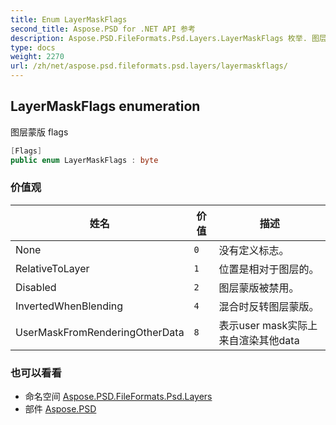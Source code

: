 ```yaml
---
title: Enum LayerMaskFlags
second_title: Aspose.PSD for .NET API 参考
description: Aspose.PSD.FileFormats.Psd.Layers.LayerMaskFlags 枚举. 图层蒙版 flags
type: docs
weight: 2270
url: /zh/net/aspose.psd.fileformats.psd.layers/layermaskflags/
---
```

## LayerMaskFlags enumeration

图层蒙版 flags

```csharp
[Flags]
public enum LayerMaskFlags : byte
```

### 价值观

| 姓名 | 价值 | 描述 |
| --- | --- | --- |
| None | `0` | 没有定义标志。 |
| RelativeToLayer | `1` | 位置是相对于图层的。 |
| Disabled | `2` | 图层蒙版被禁用。 |
| InvertedWhenBlending | `4` | 混合时反转图层蒙版。 |
| UserMaskFromRenderingOtherData | `8` | 表示user mask实际上来自渲染其他data |

### 也可以看看

* 命名空间 [Aspose.PSD.FileFormats.Psd.Layers](../../aspose.psd.fileformats.psd.layers/)
* 部件 [Aspose.PSD](../../)


